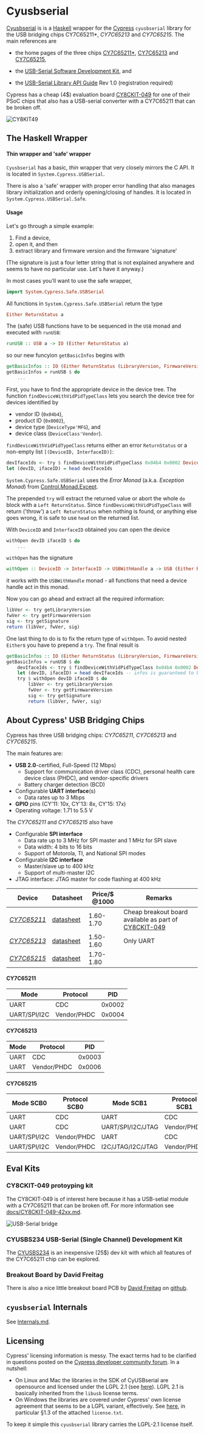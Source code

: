 # Cyusbserial

[Cyusbserial](https://bitbucket.org/mcmayer/cyusbserial/src/master/) is is a [Haskell](https://www.haskell.org/) wrapper for the [Cypress](http://www.cypress.com) `cyusbserial` library for the USB bridging chips CY7C65211*, *CY7C65213* and *CY7C65215*. The main references are

- the home pages of the three chips [CY7C65211*](http://www.cypress.com/documentation/datasheets/cy7c65211-usb-serial-single-channel-uarti2cspi-bridge-capsense-and-bcd), [CY7C65213](http://www.cypress.com/documentation/datasheets/cy7c65213-usb-uart-lp-bridge-controller) and [CY7C65215](http://www.cypress.com/documentation/datasheets/cy7c65215-usb-serial-dual-channel-uarti2cspi-bridge-capsense-and-bcd),
- the [USB-Serial Software Development Kit](http://www.cypress.com/documentation/software-and-drivers/usb-serial-software-development-kit), and 

- the [USB-Serial Library API Guide](http://www.cypress.com/?docID=45725) Rev 1.0 (registration required)

Cypress has a cheap (4$) evaluation board [CY8CKIT-049](http://www.cypress.com/documentation/development-kitsboards/psoc-4-cy8ckit-049-4xxx-prototyping-kits) for one of their PSoC chips that also has a USB-serial converter with a CY7C65211 that can be broken off.

![CY8KIT49](docs/pics/CY8CKIT-049-600x224.jpg)

## The Haskell Wrapper

#### Thin wrapper and 'safe' wrapper

`Cyusbserial` has a basic, *thin* wrapper that very closely mirrors the C API. It is located in `System.Cypress.USBSerial`. 

There is also a 'safe' wrapper with proper error handling that also manages library initialization and orderly opening/closing of handles. It is located in `System.Cypress.USBSerial.Safe`.

#### Usage

Let's go through a simple example:

1. Find a device,
2. open it, and then
3. extract library and firmware version and the firmware 'signature' 

(The signature is just a four letter string that is not explained anywhere and seems to have no particular use. Let's have it anyway.)

In most cases you'll want to use the safe wrapper,

```haskell
import System.Cypress.Safe.USBSerial
```

All functions in `System.Cypress.Safe.USBSerial` return the type

```haskell
Either ReturnStatus a
```

The (safe) USB functions have to be sequenced in the `USB` monad and executed with `runUSB`:

```haskell
runUSB :: USB a -> IO (Either ReturnStatus a)
```

so our new funcyion `getBasicInfos` begins with

```haskell
getBasicInfos :: IO (Either ReturnStatus (LibraryVersion, FirmwareVersion, Signature))
getBasicInfos = runUSB $ do
	...
```

First, you have to find the appropriate device in the device tree. The function `findDeviceWithVidPidTypeClass` lets you search the device tree for devices identified by

- vendor ID (`0x04b4`), 
- product ID (`0x0002`), 
- device type (`DeviceType'MFG`), and 
- device class (`DeviceClass'Vendor`).

 `findDeviceWithVidPidTypeClass` returns either an error `ReturnStatus` or a non-empty list `[(DeviceID, InterfaceID)]`:

```haskell
devIfaceIds <- try $ findDeviceWithVidPidTypeClass 0x04b4 0x0002 DeviceType'MFG DeviceClass'Vendor
let (devID, ifaceID) = head devIfaceIds
```

`System.Cypress.Safe.USBSerial` uses the *Error Monad* (a.k.a. *Exception Monad*) from [Control.Monad.Except](https://hackage.haskell.org/package/mtl-2.2.2/docs/Control-Monad-Except.html#t:ExceptT).

The prepended `try` will extract the returned value or abort the whole `do` block with a `Left ReturnStatus`. Since `findDeviceWithVidPidTypeClass` will return ('throw') a `Left ReturnStatus` when nothing is found, or anything else goes wrong,  it is safe to use `head` on the returned list.

With `DeviceID` and `InterfaceID` obtained you can open the device

```haskell
withOpen devID ifaceID $ do
	...
```

`withOpen` has the signature

```haskell
withOpen :: DeviceID -> InterfaceID -> USBWithHandle a -> USB (Either ReturnStatus a) 
```

it works with the `USBWithHandle` monad - all functions that need a device handle act in this monad.

Now you can go ahead and extract all the required information:

```haskell
libVer <- try getLibraryVersion
fwVer <- try getFirmwareVersion
sig <- try getSignature
return (libVer, fwVer, sig)
```

One last thing to do is to fix the return type of `withOpen`. To avoid nested `Either`s you have to prepend a `try`. The final result is

```haskell
getBasicInfos :: IO (Either ReturnStatus (LibraryVersion, FirmwareVersion, Signature))
getBasicInfos = runUSB $ do
    devIfaceIds <- try $ findDeviceWithVidPidTypeClass 0x04b4 0x0002 DeviceType'MFG DeviceClass'Vendor
    let (devID, ifaceID) = head devIfaceIds	-- infos is guaranteed to be non-empty
    try $ withOpen devID ifaceID $ do
        libVer <- try getLibraryVersion
        fwVer <- try getFirmwareVersion
        sig <- try getSignature
        return (libVer, fwVer, sig)
```

## About Cypress' USB Bridging Chips

Cypress has three USB bridging chips: *CY7C65211*, *CY7C65213* and *CY7C65215*. 

The main features are:

- **USB 2.0**-certified, Full-Speed (12 Mbps)
  - Support for communication driver class (CDC), personal health care device class (PHDC), and vendor-specific drivers
  - Battery charger detection (BCD)
- Configurable **UART interface**(s)
  - Data rates up to 3 Mbps
- **GPIO** pins (CY'11: 10x, CY'13: 8x, CY'15: 17x)
- Operating voltage: 1.71 to 5.5 V

The *CY7C65211* and *CY7C65215* also have

- Configurable **SPI interface**
  - Data rate up to 3 MHz for SPI master and 1 MHz for SPI slave
  - Data width: 4 bits to 16 bits
  - Support of Motorola, TI, and National SPI modes
- Configurable **I2C interface**
  - Master/slave up to 400 kHz
  - Support of multi-master I2C
- JTAG interface: JTAG master for code flashing at 400 kHz

| Device                                                       | Datasheet                                                | Price/$ @1000 | Remarks                                                      |
| ------------------------------------------------------------ | -------------------------------------------------------- | ------------- | ------------------------------------------------------------ |
| [*CY7C65211*](http://www.cypress.com/documentation/datasheets/cy7c65211-usb-serial-single-channel-uarti2cspi-bridge-capsense-and-bcd) | [datasheet](http://www.cypress.com/file/139886/download) | 1.60-1.70     | Cheap breakout board available as part of [CY8CKIT-049](http://www.cypress.com/documentation/development-kitsboards/psoc-4-cy8ckit-049-4xxx-prototyping-kits) |
| [*CY7C65213*](http://www.cypress.com/documentation/datasheets/cy7c65213-usb-uart-lp-bridge-controller) | [datasheet](http://www.cypress.com/file/139881/download) | 1.50-1.60     | Only UART                                                    |
| [*CY7C65215*](http://www.cypress.com/documentation/datasheets/cy7c65215-usb-serial-dual-channel-uarti2cspi-bridge-capsense-and-bcd) | [datasheet](http://www.cypress.com/file/129956/download) | 1.70-1.80     |                                                              |

#### CY7C65211

| Mode         | Protocol    | PID    |
| ------------ | ----------- | ------ |
| UART         | CDC         | 0x0002 |
| UART/SPI/I2C | Vendor/PHDC | 0x0004 |

#### CY7C65213

| Mode | Protocol    | PID    |
| ---- | ----------- | ------ |
| UART | CDC         | 0x0003 |
| UART | Vendor/PHDC | 0x0006 |

#### CY7C65215

| Mode SCB0    | Protocol SCB0 | Mode SCB1         | Protocol SCB1 | PID    |
| ------------ | ------------- | ----------------- | ------------- | ------ |
| UART         | CDC           | UART              | CDC           | 0x0005 |
| UART         | CDC           | UART/SPI/I2C/JTAG | Vendor/PHDC   | 0x0007 |
| UART/SPI/I2C | Vendor/PHDC   | UART              | CDC           | 0x0009 |
| UART/SPI/I2C | Vendor/PHDC   | I2C/JTAG/I2C/JTAG | Vendor/PHDC   | 0x000A |

## Eval Kits

### CY8CKIT-049 protoyping kit

The CY8CKIT-049 is of interest here because it has a USB-setial module with a CY7C65211 that can be broken off. For more information see [docs/CY8CKIT-049-42xx.md](docs/CY8CKIT-049-42xx.md).

![USB-Serial bridge](docs/pics/USB-Serial-flattened.png)

### CYUSBS234 USB-Serial (Single Channel) Development Kit

The [CYUSBS234](http://www.cypress.com/documentation/development-kitsboards/cyusbs234-usb-serial-single-channel-development-kit) is an inexpensive (25$) dev kit with which all features of the CY7C65211 chip can be explored.

### Breakout Board by David Freitag

There is also a nice little breakout board PCB by [David Freitag](https://github.com/dvdfreitag) on [github](https://github.com/dvdfreitag/CY7C65211-Breakout).

## `cyusbserial` Internals

See  [Internals.md](docs/Internals.md).

## Licensing

Cypress' licensing information is messy. The exact terms had to be clarified in questions posted on the [Cypress developer community forum](https://community.cypress.com). In a nutshell:

- On Linux and Mac the libraries in the SDK of CyUSBserial are opensource and licensed under the LGPL 2.1 (see [here](https://community.cypress.com/message/153411#153411)). LGPL 2.1 is basically inherited from the `libusb` license terms.
- On Windows the libraries are covered under Cypress' own license agreement that seems to be a LGPL variant, effectively. See [here](https://community.cypress.com/message/169733#169733), in particular §1.3 of the attached `license.txt`.

To keep it simple this `cyusbserial` library carries the LGPL-2.1 license itself.